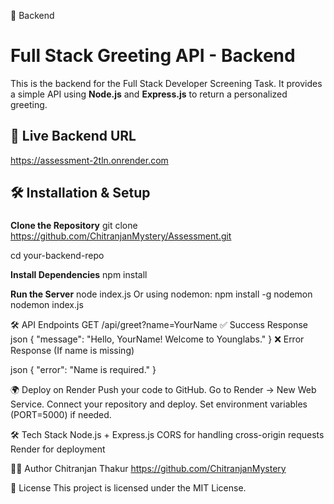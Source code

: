 📜 Backend 
# Full Stack Greeting API - Backend

This is the backend for the Full Stack Developer Screening Task. It provides a simple API using **Node.js** and **Express.js** to return a personalized greeting.

## 🚀 Live Backend URL
https://assessment-2tln.onrender.com

## 🛠️ Installation & Setup

### 
**Clone the Repository**
git clone https://github.com/ChitranjanMystery/Assessment.git

cd your-backend-repo

**Install Dependencies**
npm install

**Run the Server**
node index.js
Or using nodemon:
npm install -g nodemon
nodemon index.js

🛠️ API Endpoints
GET /api/greet?name=YourName
✅ Success Response
json
{
  "message": "Hello, YourName! Welcome to Younglabs."
}
❌ Error Response (If name is missing)

json
{
  "error": "Name is required."
}

🌍 Deploy on Render
Push your code to GitHub.
Go to Render → New Web Service.
Connect your repository and deploy.
Set environment variables (PORT=5000) if needed.

🛠️ Tech Stack
Node.js + Express.js
CORS for handling cross-origin requests
Render for deployment

👨‍💻 Author
Chitranjan Thakur
https://github.com/ChitranjanMystery

📝 License
This project is licensed under the MIT License.
